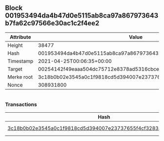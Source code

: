 ## Block 001953494da4b47d0e5115ab8ca97a867973643b7fa62c97566e30ac1c2f4ee2

Attribute | Value
--- | ---
Height | 38477
Hash | 001953494da4b47d0e5115ab8ca97a867973643b7fa62c97566e30ac1c2f4ee2
Timestamp | 2021-04-25T00:06:35+00:00
Target | 00254142f49eaaa504dc75712e8378ad5316cbcead634704b3734b6271167cc4
Merke root | 3c18b0b02e3545a0c1f9818cd5d394007e23737655f4cf3283a65bf522988e53
Nonce | 308931800

```

```

### Transactions

Hash | Amount
--- | ---
[3c18b0b02e3545a0c1f9818cd5d394007e23737655f4cf3283a65bf522988e53](3c18b0b02e3545a0c1f9818cd5d394007e23737655f4cf3283a65bf522988e53.md) | 10.00000000 SKEPTI 
